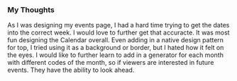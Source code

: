 ### My Thoughts
As I was designing my events page, I had a hard time trying to get the dates into the correct week. I would love to further get that accuracte. It was most fun designing the Calendar overall. Even adding in a native design pattern for top, I tried using it as a background or border, but I hated how it felt on the eyes. I would like to further learn to add in a generator for each month with different codes of the month, so if viewers are interested in future events. They have the ability to look ahead. 
